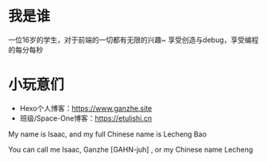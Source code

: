 # 我是谁
一位16岁的学生，对于前端的一切都有无限的兴趣~ 享受创造与debug，享受编程的每分每秒
# 小玩意们
- Hexo个人博客：https://www.ganzhe.site
- 班级/Space-One博客：https://etulishi.cn

My name is Isaac, and my full Chinese name is Lecheng Bao

You can call me Isaac, Ganzhe [GAHN-juh] , or my Chinese name Lecheng
